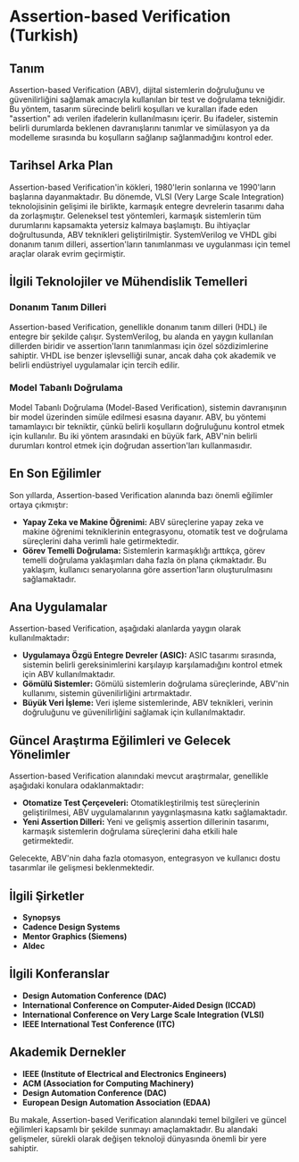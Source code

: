 # Assertion-based Verification (Turkish)

## Tanım

Assertion-based Verification (ABV), dijital sistemlerin doğruluğunu ve güvenilirliğini sağlamak amacıyla kullanılan bir test ve doğrulama tekniğidir. Bu yöntem, tasarım sürecinde belirli koşulları ve kuralları ifade eden "assertion" adı verilen ifadelerin kullanılmasını içerir. Bu ifadeler, sistemin belirli durumlarda beklenen davranışlarını tanımlar ve simülasyon ya da modelleme sırasında bu koşulların sağlanıp sağlanmadığını kontrol eder.

## Tarihsel Arka Plan

Assertion-based Verification'in kökleri, 1980'lerin sonlarına ve 1990'ların başlarına dayanmaktadır. Bu dönemde, VLSI (Very Large Scale Integration) teknolojisinin gelişimi ile birlikte, karmaşık entegre devrelerin tasarımı daha da zorlaşmıştır. Geleneksel test yöntemleri, karmaşık sistemlerin tüm durumlarını kapsamakta yetersiz kalmaya başlamıştı. Bu ihtiyaçlar doğrultusunda, ABV teknikleri geliştirilmiştir. SystemVerilog ve VHDL gibi donanım tanım dilleri, assertion'ların tanımlanması ve uygulanması için temel araçlar olarak evrim geçirmiştir.

## İlgili Teknolojiler ve Mühendislik Temelleri

### Donanım Tanım Dilleri

Assertion-based Verification, genellikle donanım tanım dilleri (HDL) ile entegre bir şekilde çalışır. SystemVerilog, bu alanda en yaygın kullanılan dillerden biridir ve assertion'ların tanımlanması için özel sözdizimlerine sahiptir. VHDL ise benzer işlevselliği sunar, ancak daha çok akademik ve belirli endüstriyel uygulamalar için tercih edilir.

### Model Tabanlı Doğrulama

Model Tabanlı Doğrulama (Model-Based Verification), sistemin davranışının bir model üzerinden simüle edilmesi esasına dayanır. ABV, bu yöntemi tamamlayıcı bir tekniktir, çünkü belirli koşulların doğruluğunu kontrol etmek için kullanılır. Bu iki yöntem arasındaki en büyük fark, ABV'nin belirli durumları kontrol etmek için doğrudan assertion'ları kullanmasıdır.

## En Son Eğilimler

Son yıllarda, Assertion-based Verification alanında bazı önemli eğilimler ortaya çıkmıştır:

- **Yapay Zeka ve Makine Öğrenimi:** ABV süreçlerine yapay zeka ve makine öğrenimi tekniklerinin entegrasyonu, otomatik test ve doğrulama süreçlerini daha verimli hale getirmektedir.
- **Görev Temelli Doğrulama:** Sistemlerin karmaşıklığı arttıkça, görev temelli doğrulama yaklaşımları daha fazla ön plana çıkmaktadır. Bu yaklaşım, kullanıcı senaryolarına göre assertion'ların oluşturulmasını sağlamaktadır.

## Ana Uygulamalar

Assertion-based Verification, aşağıdaki alanlarda yaygın olarak kullanılmaktadır:

- **Uygulamaya Özgü Entegre Devreler (ASIC):** ASIC tasarımı sırasında, sistemin belirli gereksinimlerini karşılayıp karşılamadığını kontrol etmek için ABV kullanılmaktadır.
- **Gömülü Sistemler:** Gömülü sistemlerin doğrulama süreçlerinde, ABV'nin kullanımı, sistemin güvenilirliğini artırmaktadır.
- **Büyük Veri İşleme:** Veri işleme sistemlerinde, ABV teknikleri, verinin doğruluğunu ve güvenilirliğini sağlamak için kullanılmaktadır.

## Güncel Araştırma Eğilimleri ve Gelecek Yönelimler

Assertion-based Verification alanındaki mevcut araştırmalar, genellikle aşağıdaki konulara odaklanmaktadır:

- **Otomatize Test Çerçeveleri:** Otomatikleştirilmiş test süreçlerinin geliştirilmesi, ABV uygulamalarının yaygınlaşmasına katkı sağlamaktadır.
- **Yeni Assertion Dilleri:** Yeni ve gelişmiş assertion dillerinin tasarımı, karmaşık sistemlerin doğrulama süreçlerini daha etkili hale getirmektedir.

Gelecekte, ABV'nin daha fazla otomasyon, entegrasyon ve kullanıcı dostu tasarımlar ile gelişmesi beklenmektedir.

## İlgili Şirketler

- **Synopsys**
- **Cadence Design Systems**
- **Mentor Graphics (Siemens)**
- **Aldec**

## İlgili Konferanslar

- **Design Automation Conference (DAC)**
- **International Conference on Computer-Aided Design (ICCAD)**
- **International Conference on Very Large Scale Integration (VLSI)**
- **IEEE International Test Conference (ITC)**

## Akademik Dernekler

- **IEEE (Institute of Electrical and Electronics Engineers)**
- **ACM (Association for Computing Machinery)**
- **Design Automation Conference (DAC)**
- **European Design Automation Association (EDAA)**

Bu makale, Assertion-based Verification alanındaki temel bilgileri ve güncel eğilimleri kapsamlı bir şekilde sunmayı amaçlamaktadır. Bu alandaki gelişmeler, sürekli olarak değişen teknoloji dünyasında önemli bir yere sahiptir.